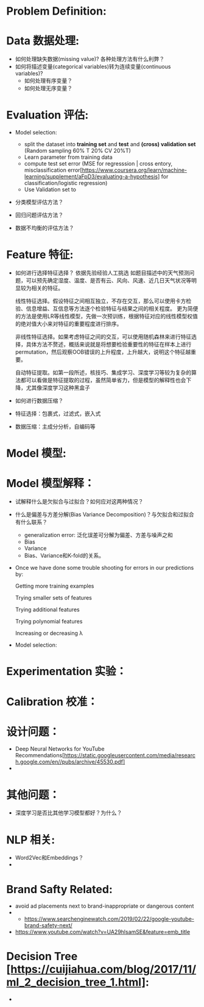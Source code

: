 Problem Definition:
======

Data 数据处理:
======
 * 如何处理缺失数据(missing value)? 各种处理方法有什么利弊？
 * 如何将描述变量(categorical variables)转为连续变量(continuous variables)?
   * 如何处理有序变量？
   * 如何处理无序变量？
   
Evaluation 评估:
=======
  * Model selection:
    * split the dataset into **training set** and **test** and **(cross) validation set** (Random sampling 60% T 20% CV 20%T)
    * Learn parameter from training data
    * compute test set error (MSE for regresssion | cross entory, misclassification error[https://www.coursera.org/learn/machine-learning/supplement/aFpD3/evaluating-a-hypothesis] for classification/logistic regression)
    * Use Validation set to 
    
  * 分类模型评估方法？
  * 回归问题评估方法？
  * 数据不均衡的评估方法？

  
  
Feature 特征:
======

  * 如何进行选择特征选择？
    依据先验经验人工挑选
    如题目描述中的天气预测问题，可以预先确定湿度、温度、是否有云、风向、风速、近几日天气状况等明显较为相关的特征。
    
    线性特征选择。假设特征之间相互独立，不存在交互，那么可以使用卡方检验、信息增益、互信息等方法逐个检验特征与结果之间的相关程度。 更为简便的方法是使用LR等线性模型，先做一次预训练，根据特征对应的线性模型权值的绝对值大小来对特征的重要程度进行排序。
    
    非线性特征选择。如果考虑特征之间的交互，可以使用随机森林来进行特征选择，具体方法不赘述，概括来说就是将想要检验重要性的特征在样本上进行permutation，然后观察OOB错误的上升程度，上升越大，说明这个特征越重要。
    
    自动特征提取。如第一段所述，核技巧、集成学习、深度学习等较为复杂的算法都可以看做是特征提取的过程，虽然简单省力，但是模型的解释性也会下降，尤其像深度学习这种黑盒子
    
  * 如何进行数据压缩？
  
  * 特征选择：包裹式，过滤式，嵌入式
  * 数据压缩：主成分分析，自编码等

Model 模型:
=======
  
  
Model 模型解释：
=======

  * 试解释什么是欠拟合与过拟合？如何应对这两种情况？
  * 什么是偏差与方差分解(Bias Variance Decomposition)？与欠拟合和过拟合有什么联系？
    * generalization error: 泛化误差可分解为偏差、方差与噪声之和
    * Bias
    * Variance
    * Bias、Variance和K-fold的关系。
       
  
  * Once we have done some trouble shooting for errors in our predictions by: 
    
    Getting more training examples
    
    Trying smaller sets of features
    
    Trying additional features
    
    Trying polynomial features
    
    Increasing or decreasing λ
    
   * Model selection:
   
   
Experimentation 实验：
=======

Calibration 校准：
=======


设计问题：
========
  * Deep Neural Networks for YouTube Recommendations[https://static.googleusercontent.com/media/research.google.com/en//pubs/archive/45530.pdf]
  * 

其他问题：
========
 * 深度学习是否比其他学习模型都好？为什么？

NLP 相关:
=======
  * Word2Vec和Embeddings？
  * 

 
Brand Safty Related:
=======
  * avoid ad placements next to brand-inappropriate or dangerous content
  * * https://www.searchenginewatch.com/2019/02/22/google-youtube-brand-safety-next/
  * https://www.youtube.com/watch?v=UA29hlsamSE&feature=emb_title
  
Decision Tree [https://cuijiahua.com/blog/2017/11/ml_2_decision_tree_1.html]:
======
  * 


  


